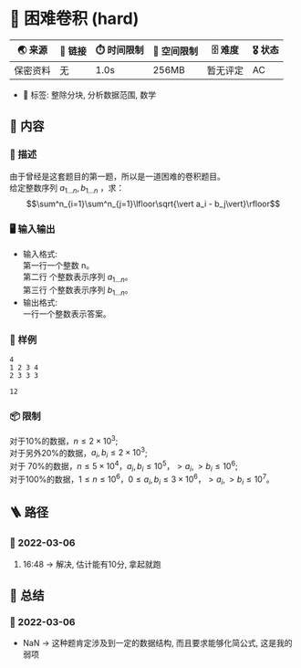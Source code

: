 # 📛 困难卷积 (hard)
| 🌏 来源  | 🔗 链接 | ⏱️ 时间限制 | 💾 空间限制 | 🗄️ 难度 | 🎖️ 状态 |
|--------|--------|-------------|-------------|--------|----------|
| 保密资料 | 无      | 1.0s        | 256MB       | 暂无评定 | AC       |
* 🔖 标签: 整除分块, 分析数据范围, 数学

## 📘 内容
### 🧾 描述
由于曾经是这套题目的第一题，所以是一道困难的卷积题目。  
给定整数序列 $a_{1...n}, b_{1...n}$ ，求：
$$\sum^n_{i=1}\sum^n_{j=1}\lfloor\sqrt{\vert a_i - b_j\vert}\rfloor$$

### 🖥️ 输入输出
* 输入格式:  
第一行一个整数 n。  
第二行 个整数表示序列 $a_{1...n}$。  
第三行 个整数表示序列 $b_{1...n}$。  
* 输出格式:  
一行一个整数表示答案。
### 🏴 样例
```input1
4
1 2 3 4
2 3 3 3
```
```output1
12
```
### 📦 限制
对于10%的数据，$n≤2×10^3$;  
对于另外20%的数据，$a_i,b_i≤ 2×10^3$;  
对于 70%的数据，$n≤5× 10^4，a_i,b_i≤ 10^5， >a_i,>b_i≤ 10^6$;  
对于100%的数据，$1≤n ≤ 10^6，0 ≤a_i,b_i≤3 ×10^6，>a_i,>b_i≤10^7$。

## 🪜 路径
### 📆 2022-03-06
1. 16:48 -> 解决, 估计能有10分, 拿起就跑

## 📰 总结
### 📆 2022-03-06
* NaN -> 这种题肯定涉及到一定的数据结构, 而且要求能够化简公式, 这是我的弱项

